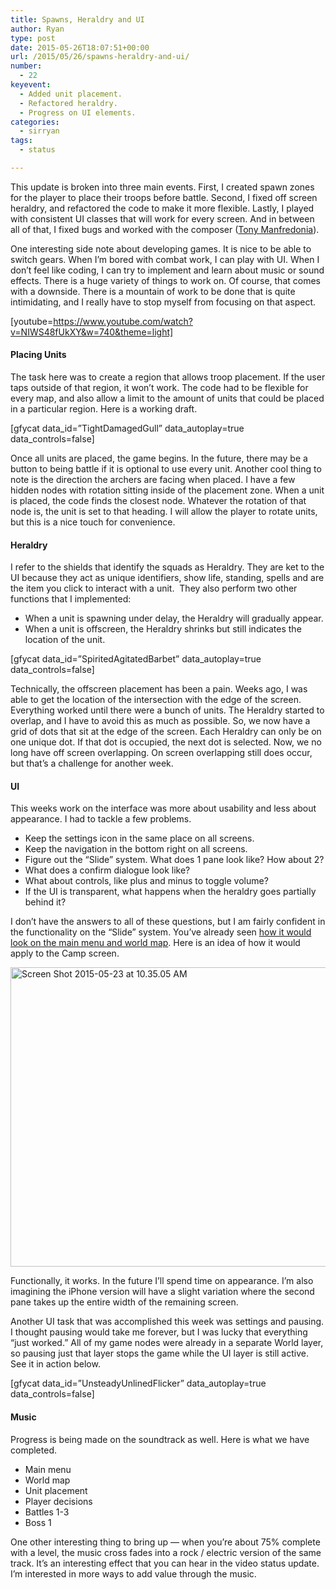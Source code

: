 ```yaml
---
title: Spawns, Heraldry and UI
author: Ryan
type: post
date: 2015-05-26T18:07:51+00:00
url: /2015/05/26/spawns-heraldry-and-ui/
number:
  - 22
keyevent:
  - Added unit placement.
  - Refactored heraldry.
  - Progress on UI elements.
categories:
  - sirryan
tags:
  - status

---
```

This update is broken into three main events. First, I created spawn zones for the player to place their troops before battle. Second, I fixed off screen heraldry, and refactored the code to make it more flexible. Lastly, I played with consistent UI classes that will work for every screen. And in between all of that, I fixed bugs and worked with the composer (<a href="http://www.manfredoniamusic.com" target="_blank">Tony Manfredonia</a>).

<!--more-->

One interesting side note about developing games. It is nice to be able to switch gears. When I&#8217;m bored with combat work, I can play with UI. When I don&#8217;t feel like coding, I can try to implement and learn about music or sound effects. There is a huge variety of things to work on. Of course, that comes with a downside. There is a mountain of work to be done that is quite intimidating, and I really have to stop myself from focusing on that aspect.

[youtube=https://www.youtube.com/watch?v=NIWS48fUkXY&w=740&theme=light]

#### Placing Units

The task here was to create a region that allows troop placement. If the user taps outside of that region, it won&#8217;t work. The code had to be flexible for every map, and also allow a limit to the amount of units that could be placed in a particular region. Here is a working draft.

<div class="inlineimg">
  [gfycat data_id=&#8221;TightDamagedGull&#8221; data_autoplay=true data_controls=false]
</div>

Once all units are placed, the game begins. In the future, there may be a button to being battle if it is optional to use every unit. Another cool thing to note is the direction the archers are facing when placed. I have a few hidden nodes with rotation sitting inside of the placement zone. When a unit is placed, the code finds the closest node. Whatever the rotation of that node is, the unit is set to that heading. I will allow the player to rotate units, but this is a nice touch for convenience.

#### Heraldry

I refer to the shields that identify the squads as Heraldry. They are ket to the UI because they act as unique identifiers, show life, standing, spells and are the item you click to interact with a unit.  They also perform two other functions that I implemented:

  * When a unit is spawning under delay, the Heraldry will gradually appear.
  * When a unit is offscreen, the Heraldry shrinks but still indicates the location of the unit.

<div class="inlineimg">
  [gfycat data_id=&#8221;SpiritedAgitatedBarbet&#8221; data_autoplay=true data_controls=false]
</div>

Technically, the offscreen placement has been a pain. Weeks ago, I was able to get the location of the intersection with the edge of the screen. Everything worked until there were a bunch of units. The Heraldry started to overlap, and I have to avoid this as much as possible. So, we now have a grid of dots that sit at the edge of the screen. Each Heraldry can only be on one unique dot. If that dot is occupied, the next dot is selected. Now, we no long have off screen overlapping. On screen overlapping still does occur, but that&#8217;s a challenge for another week.

#### UI

This weeks work on the interface was more about usability and less about appearance. I had to tackle a few problems.

  * Keep the settings icon in the same place on all screens.
  * Keep the navigation in the bottom right on all screens.
  * Figure out the &#8220;Slide&#8221; system. What does 1 pane look like? How about 2?
  * What does a confirm dialogue look like?
  * What about controls, like plus and minus to toggle volume?
  * If the UI is transparent, what happens when the heraldry goes partially behind it?

I don&#8217;t have the answers to all of these questions, but I am fairly confident in the functionality on the &#8220;Slide&#8221; system. You&#8217;ve already seen <a href="http://battleofbrothers.com/sirryan/a-wobbly-foundation" target="_blank">how it would look on the main menu and world map</a>. Here is an idea of how it would apply to the Camp screen.

<div class="inlineimg">
  <img class="alignnone size-large wp-image-2145" src="http://battleofbrothers.com/wp-content/uploads/2015/05/Screen-Shot-2015-05-23-at-10.35.05-AM-1024x785.png" alt="Screen Shot 2015-05-23 at 10.35.05 AM" width="625" height="479" />
</div>

Functionally, it works. In the future I&#8217;ll spend time on appearance. I&#8217;m also imagining the iPhone version will have a slight variation where the second pane takes up the entire width of the remaining screen.

Another UI task that was accomplished this week was settings and pausing. I thought pausing would take me forever, but I was lucky that everything &#8220;just worked.&#8221; All of my game nodes were already in a separate World layer, so pausing just that layer stops the game while the UI layer is still active. See it in action below.

<div class="inlineimg">
  [gfycat data_id=&#8221;UnsteadyUnlinedFlicker&#8221; data_autoplay=true data_controls=false]
</div>

#### Music

Progress is being made on the soundtrack as well. Here is what we have completed.

  * Main menu
  * World map
  * Unit placement
  * Player decisions
  * Battles 1-3
  * Boss 1

One other interesting thing to bring up &#8212; when you&#8217;re about 75% complete with a level, the music cross fades into a rock / electric version of the same track. It&#8217;s an interesting effect that you can hear in the video status update. I&#8217;m interested in more ways to add value through the music.
